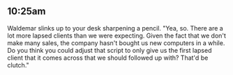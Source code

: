 ## 10:25am

Waldemar slinks up to your desk sharpening a pencil. "Yea, so. There are a lot more lapsed clients than we were expecting. Given the fact that we don't make many sales, the company hasn't bought us new computers in a while. Do you think you could adjust that script to only give us the first lapsed client that it comes across that we should followed up with? That'd be clutch."